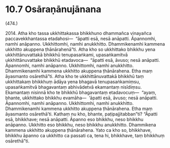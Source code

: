 # 10.7 Osāraṇānujānana

(474.)

2014\. Atha kho tassa ukkhittakassa bhikkhuno dhammañca vinayañca paccavekkhantassa etadahosi—  “āpatti esā, nesā anāpatti. Āpannomhi, namhi anāpanno. Ukkhittomhi, namhi anukkhitto. Dhammikenamhi kammena ukkhitto akuppena ṭhānārahenā”ti. Atha kho so ukkhittako bhikkhu yena ukkhittānuvattakā bhikkhū tenupasaṅkami, upasaṅkamitvā ukkhittānuvattake bhikkhū etadavoca—  “āpatti esā, āvuso; nesā anāpatti. Āpannomhi, namhi anāpanno. Ukkhittomhi, namhi anukkhitto. Dhammikenamhi kammena ukkhitto akuppena ṭhānārahena. Etha maṃ āyasmanto osārethā”ti. Atha kho te ukkhittānuvattakā bhikkhū taṃ ukkhittakaṃ bhikkhuṃ ādāya yena bhagavā tenupasaṅkamiṃsu, upasaṅkamitvā bhagavantaṃ abhivādetvā ekamantaṃ nisīdiṃsu. Ekamantaṃ nisinnā kho te bhikkhū bhagavantaṃ etadavocuṃ—  “ayaṃ, bhante, ukkhittako bhikkhu evamāha—  ‘āpatti esā, āvuso; nesā anāpatti. Āpannomhi, namhi anāpanno. Ukkhittomhi, namhi anukkhitto. Dhammikenamhi kammena ukkhitto akuppena ṭhānārahena. Etha maṃ āyasmanto osārethā’ti. Kathaṃ nu kho, bhante, paṭipajjitabban”ti? “Āpatti esā, bhikkhave; nesā anāpatti. Āpanno eso bhikkhu, neso bhikkhu anāpanno. Ukkhitto eso bhikkhu, neso bhikkhu anukkhitto. Dhammikena kammena ukkhitto akuppena ṭhānārahena. Yato ca kho so, bhikkhave, bhikkhu āpanno ca ukkhitto ca passati ca, tena hi, bhikkhave, taṃ bhikkhuṃ osārethā”ti.
